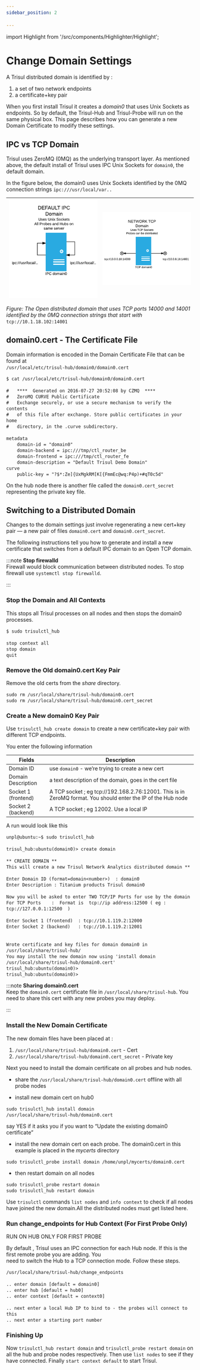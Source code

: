 ```yaml
---
sidebar_position: 2

---
```


import Highlight from '/src/components/Highlighter/Highlight';

# Change Domain Settings

A Trisul distributed domain is identified by :

1. a set of two network endpoints
2. a certificate+key pair

When you first install Trisul it creates a *domain0* that uses Unix
Sockets as endpoints. So by default, the Trisul-Hub and Trisul-Probe
will run on the same physical box. This page describes how you can
generate a new Domain Certificate to modify these settings.

## IPC vs TCP Domain

Trisul uses ZeroMQ (0MQ) as the underlying transport layer. As mentioned
above, the default install of Trisul uses IPC Unix Sockets for
`domain0`, the default domain.

In the figure below, the domain0 uses Unix Sockets identified by the 0MQ
connection strings `ipc:///usr/local/var..`

| ![](images/ipctcp.png) | ![](images/tcpdomain.png) |
| ---------------------- | ------------------------- |

*Figure: The Open distributed domain that uses TCP ports 14000 and 14001 identified by the 0MQ connection strings that start with* `tcp://10.1.18.102:14001` 

## domain0.cert - The Certificate File

Domain information is encoded in the Domain Certificate File that can be
found at  
`/usr/local/etc/trisul-hub/domain0/domain0.cert`

```language-bash
$ cat /usr/local/etc/trisul-hub/domain0/domain0.cert

#   ****  Generated on 2016-07-27 20:52:08 by CZMQ  ****
#   ZeroMQ CURVE Public Certificate
#   Exchange securely, or use a secure mechanism to verify the contents
#   of this file after exchange. Store public certificates in your home
#   directory, in the .curve subdirectory.

metadata
    domain-id = "domain0"
    domain-backend = ipc:///tmp/ctl_router_be
    domain-frontend = ipc:///tmp/ctl_router_fe
    domain-description = "Default Trisul Demo Domain"
curve
    public-key = "?$*:Ze]{UxMgkRM[K[{FmmEc@wq:P4p)+#qT0c5d"
```

On the hub node there is another file called the `domain0.cert_secret`
representing the private key file.

## Switching to a Distributed Domain

Changes to the domain settings just involve regenerating a new cert+key
pair — a new pair of files `domain0.cert` and `domain0.cert_secret`.

The following instructions tell you how to generate and install a new
certificate that switches from a default IPC domain to an Open TCP
domain.

:::note **Stop firewalld**  
Firewall would block communication between distributed nodes. To stop
firewall use `systemctl stop firewalld`.

:::

### Stop the Domain and All Contexts

This stops all Trisul processes on all nodes and then stops the domain0
processes.

```language-bash
$ sudo trisulctl_hub

stop context all
stop domain
quit
```

### Remove the Old domain0.cert Key Pair

Remove the old certs from the *share* directory.

```language-bash
sudo rm /usr/local/share/trisul-hub/domain0.cert
sudo rm /usr/local/share/trisul-hub/domain0.cert_secret
```

### Create a New domain0 Key Pair

Use `trisulctl_hub create domain` to create a new certificate+key pair
with different TCP endpoints.

You enter the following information

| Fields              | Description  |
| ------------------- | --- |
| Domain ID           | use `domain0` - we’re trying to create a new cert    |
| Domain Description  | a text description of the domain, goes in the cert file    |
| Socket 1 (frontend) | A TCP socket ; eg tcp://192.168.2.76:12001. This is in ZeroMQ format. You should enter the IP of the Hub node |
| Socket 2 (backend)  | A TCP socket ; eg 12002. Use a local IP  |

A run would look like this

```language-bash
unpl@ubuntu:~$ sudo trisulctl_hub 

trisul_hub:ubuntu(domain0)> create domain

** CREATE DOMAIN ** 
This will create a new Trisul Network Analytics distributed domain ** 

Enter Domain ID (format=domain<number>)  : domain0 
Enter Description : Titanium products Trisul domain0

Now you will be asked to enter TWO TCP/IP Ports for use by the domain 
For TCP Ports    :  Format is  tcp://ip address:12500 ( eg : tcp://127.0.0.1:12500  ) 

Enter Socket 1 (frontend)  : tcp://10.1.119.2:12000
Enter Socket 2 (backend)   : tcp://10.1.119.2:12001


Wrote certificate and key files for domain domain0 in /usr/local/share/trisul-hub/
You may install the new domain now using 'install domain /usr/local/share/trisul-hub/domain0.cert' 
trisul_hub:ubuntu(domain0)> 
trisul_hub:ubuntu(domain0)> 
```

:::note **Sharing domain0.cert**  
Keep the `domain0.cert` certificate file in
`/usr/local/share/trisul-hub`. You need to share this cert with any new
probes you may deploy.

:::

### Install the New Domain Certificate

The new domain files have been placed at :  

1. `/usr/local/share/trisul-hub/domain0.cert` - Cert  
2. `/usr/local/share/trisul-hub/domain0.cert_secret` - Private key

Next you need to install the domain certificate on all probes and hub
nodes.

- share the `/usr/local/share/trisul-hub/domain0.cert` offline with all
  probe nodes

- install new domain cert on hub0

```
sudo trisulctl_hub install domain
/usr/local/share/trisul-hub/domain0.cert
```

say YES if it asks you if you want to “Update the existing domain0
certificate”

- install the new domain cert on each probe. The domain0.cert in this
  example is placed in the *mycerts* directory

```
sudo trisulctl_probe install domain /home/unpl/mycerts/domain0.cert
```

- then restart domain on all nodes

```
sudo trisulctl_probe restart domain  
sudo trisulctl_hub restart domain
```

Use `trisulctl` commands `list nodes` and `info context` to check if all
nodes have joined the new domain.All the distributed nodes must get
listed here.

### Run change_endpoints for Hub Context (For First Probe Only)

<span class="badge badge--danger">RUN ON HUB</span>
<span class="badge badge--info">ONLY FOR FIRST PROBE</span>

By default , Trisul uses an IPC connection for each Hub node. If this is
the first remote probe you are adding. You  
need to switch the Hub to a TCP connection mode. Follow these steps.

```language-bash
/usr/local/share/trisul-hub/change_endpoints

.. enter domain [default = domain0]
.. enter hub [default = hub0]
.. enter context [default = context0]

.. next enter a local Hub IP to bind to - the probes will connect to this
.. next enter a starting port number
```

### Finishing Up

Now `trisulctl_hub restart domain` and `trisulctl_probe restart domain`
on all the hub and probe nodes respectively. Then use `list nodes` to
see if they have connected. Finally `start context default` to start
Trisul.
